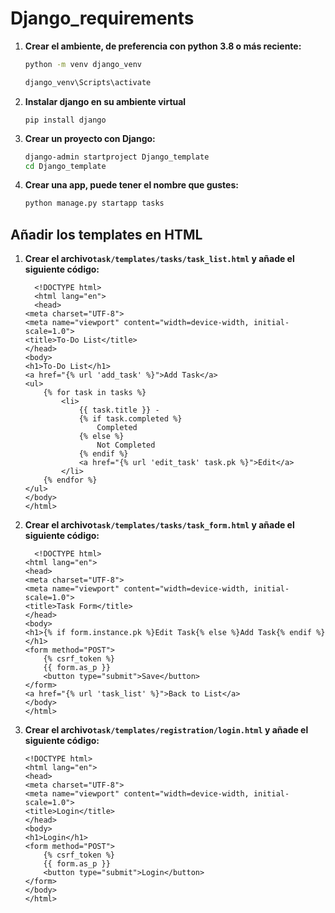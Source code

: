# Django_requirements

1. **Crear el ambiente, de preferencia con python 3.8 o más reciente:**
    ```bash
    python -m venv django_venv

    django_venv\Scripts\activate
    ```

2. **Instalar django en su ambiente virtual**
    ```
    pip install django
    ```


3. **Crear un proyecto con Django:**
    ```bash
    django-admin startproject Django_template
    cd Django_template
    ```
    

4.  **Crear una app, puede tener el nombre que gustes:**
    ```bash
    python manage.py startapp tasks
    ```



## Añadir los templates en HTML

1. **Crear el archivo`task/templates/tasks/task_list.html` y añade el siguiente código:**
    ```
      <!DOCTYPE html>
      <html lang="en">
      <head>
    <meta charset="UTF-8">
    <meta name="viewport" content="width=device-width, initial-scale=1.0">
    <title>To-Do List</title>
    </head>
    <body>
    <h1>To-Do List</h1>
    <a href="{% url 'add_task' %}">Add Task</a>
    <ul>
        {% for task in tasks %}
            <li>
                {{ task.title }} - 
                {% if task.completed %}
                    Completed
                {% else %}
                    Not Completed
                {% endif %}
                <a href="{% url 'edit_task' task.pk %}">Edit</a>
            </li>
        {% endfor %}
    </ul>
    </body>
    </html>

    ```

2. **Crear el archivo`task/templates/tasks/task_form.html` y añade el siguiente código:**
    ```
      <!DOCTYPE html>
    <html lang="en">
    <head>
    <meta charset="UTF-8">
    <meta name="viewport" content="width=device-width, initial-scale=1.0">
    <title>Task Form</title>
    </head>
    <body>
    <h1>{% if form.instance.pk %}Edit Task{% else %}Add Task{% endif %}</h1>
    <form method="POST">
        {% csrf_token %}
        {{ form.as_p }}
        <button type="submit">Save</button>
    </form>
    <a href="{% url 'task_list' %}">Back to List</a>
    </body>
    </html>

    ```

3. **Crear el archivo`task/templates/registration/login.html` y añade el siguiente código:**
    ```
   <!DOCTYPE html>
    <html lang="en">
    <head>
    <meta charset="UTF-8">
    <meta name="viewport" content="width=device-width, initial-scale=1.0">
    <title>Login</title>
    </head>
    <body>
    <h1>Login</h1>
    <form method="POST">
        {% csrf_token %}
        {{ form.as_p }}
        <button type="submit">Login</button>
    </form>
    </body>
    </html>


    ```



